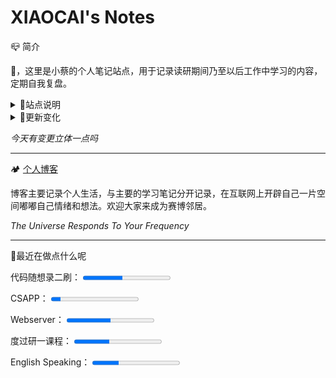 # XIAOCAI's Notes

📪 简介

👋，这里是小蔡的个人笔记站点，用于记录读研期间乃至以后工作中学习的内容，定期自我复盘。

<details> <summary>🎏站点说明</summary>  

> 站点源文件来源[MurphyChen](https://docs.mphy.top/#/), 通过将博主源文件删改，保留自己需要的功能。主要用于记录，并不想过于折腾。
>
> 更多修改请参考[Docsify中文文档](https://docsify.js.org/#/zh-cn/)。
>
> [离线文档/源码](https://github.com/shixiaocaia/Docsify)在这，都可以悄悄拿走，记录自己学习和生活，注意标注源作者[MurphyChen](https://docs.mphy.top/#/)哦

</details>



<details> <summary>🚧更新变化</summary>  

> shell、cpp高亮渲染，注意同时引入cpp，c文件，否则无法生效。
>
> 解决了图片缩放问题`![](http://abc/2022.png ':size=70%')`，加入`':size=70%'`，这样缩放，不会影响fancybox。

</details>

*今天有变更立体一点吗*

---

🏕 [个人博客](https://shixiaocaia.fun)

博客主要记录个人生活，与主要的学习笔记分开记录，在互联网上开辟自己一片空间嘟嘟自己情绪和想法。欢迎大家来成为赛博邻居。

*The Universe Responds To Your Frequency*

---

🍳最近在做点什么呢

<p>
    <label for="file">代码随想录二刷：</label>
    <progress max="11" value="5"></progress>
</p>
<p>
    <label for="file">CSAPP：</label>
    <progress max="9" value="1"></progress>
</p>
<p>
    <label for="file">Webserver：</label>
    <progress max="100" value="50"></progress>
</p>
<p>
    <label for="file">度过研一课程：</label>
    <progress max="100" value="40"></progress>
</p>
<p>
    <label for="file">English Speaking：</label>
    <progress max="100" value="30"></progress>
</p>




